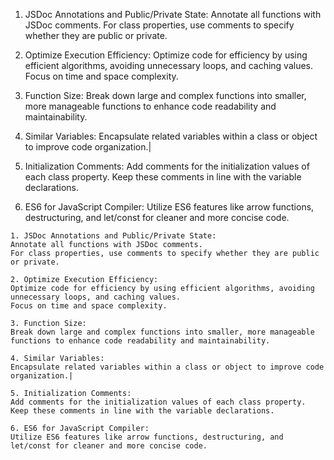1. JSDoc Annotations and Public/Private State:
Annotate all functions with JSDoc comments.
For class properties, use comments to specify whether they are public or private.

2. Optimize Execution Efficiency:
Optimize code for efficiency by using efficient algorithms, avoiding unnecessary loops, and caching values.
Focus on time and space complexity.

3. Function Size:
Break down large and complex functions into smaller, more manageable functions to enhance code readability and maintainability.

4. Similar Variables:
Encapsulate related variables within a class or object to improve code organization.|

5. Initialization Comments:
Add comments for the initialization values of each class property. Keep these comments in line with the variable declarations.

6. ES6 for JavaScript Compiler:
Utilize ES6 features like arrow functions, destructuring, and let/const for cleaner and more concise code.

```
1. JSDoc Annotations and Public/Private State:
Annotate all functions with JSDoc comments.
For class properties, use comments to specify whether they are public or private.

2. Optimize Execution Efficiency:
Optimize code for efficiency by using efficient algorithms, avoiding unnecessary loops, and caching values.
Focus on time and space complexity.

3. Function Size:
Break down large and complex functions into smaller, more manageable functions to enhance code readability and maintainability.

4. Similar Variables:
Encapsulate related variables within a class or object to improve code organization.|

5. Initialization Comments:
Add comments for the initialization values of each class property. Keep these comments in line with the variable declarations.

6. ES6 for JavaScript Compiler:
Utilize ES6 features like arrow functions, destructuring, and let/const for cleaner and more concise code.
```